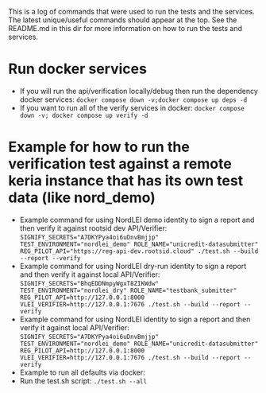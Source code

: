 This is a log of commands that were used to run the tests and the services.
The latest unique/useful commands should appear at the top.
See the README.md in this dir for more information on how to run the tests and services.

# Run docker services

- If you will run the api/verification locally/debug then run the dependency docker services:
  `docker compose down -v;docker compose up deps -d`
- If you want to run all of the verify services in docker:
  `docker compose down -v; docker compose up verify -d`

# Example for how to run the verification test against a remote keria instance that has its own test data (like nord_demo)

- Example command for using NordLEI demo identity to sign a report and then verify it against rootsid dev API/Verifier:
`SIGNIFY_SECRETS="A7DKYPya4oi6uDnvBmjjp" TEST_ENVIRONMENT="nordlei_demo" ROLE_NAME="unicredit-datasubmitter" REG_PILOT_API="https://reg-api-dev.rootsid.cloud" ./test.sh --build --report --verify`
- Example command for using NordLEI dry-run identity to sign a report and then verify it against local API/Verifier:
`SIGNIFY_SECRETS="BhqEDDNmpyWgxT8ZIKWdw" TEST_ENVIRONMENT="nordlei_dry" ROLE_NAME="testbank_submitter" REG_PILOT_API=http://127.0.0.1:8000 VLEI_VERIFIER=http://127.0.0.1:7676 ./test.sh --build --report --verify`
- Example command for using NordLEI identity to sign a report and then verify it against local API/Verifier:
  `SIGNIFY_SECRETS="A7DKYPya4oi6uDnvBmjjp" TEST_ENVIRONMENT="nordlei_demo" ROLE_NAME="unicredit-datasubmitter" REG_PILOT_API=http://127.0.0.1:8000 VLEI_VERIFIER=http://127.0.0.1:7676 ./test.sh --build --report --verify`
- Example to run all defaults via docker:
- Run the test.sh script:
`./test.sh --all`
